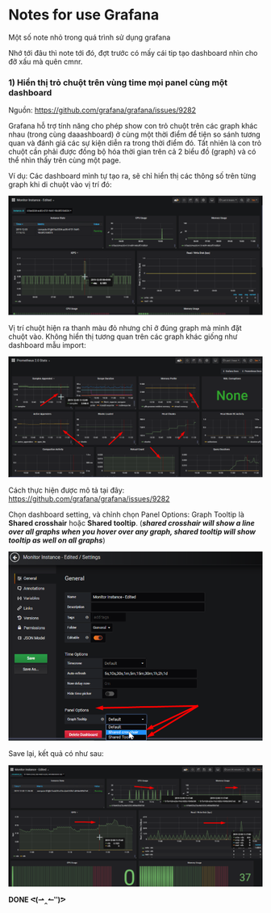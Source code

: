 # Notes for use Grafana

Một số note nhỏ trong quá trình sử dụng grafana

Nhớ tới đâu thì note tới đó, đợt trước có mấy cái tip tạo dashboard nhìn cho đỡ xấu mà quên cmnr. 

### 1) Hiển thị trỏ chuột trên vùng time mọi panel cùng một dashboard

Nguồn:  https://github.com/grafana/grafana/issues/9282 

Grafana hỗ trợ tính năng cho phép show con trỏ chuột trên các graph khác nhau (trong cùng daaashboard)  ở cùng một thời điểm để tiện so sánh tương quan và đánh giá các sự kiện diễn ra trong thời điểm đó. Tất nhiên là con trỏ chuột cần phải được đồng bộ hóa thời gian trên cả 2 biểu đồ (graph) và có thể nhìn thấy trên cùng một page. 

Ví dụ: Các dashboard mình tự tạo ra, sẽ chỉ hiển thị các thông số trên từng graph khi di chuột vào vị trí đó: 

![img](../images/noteGrafana_1.png)

Vị trí chuột hiện ra thanh màu đỏ nhưng chỉ ở đúng graph mà mình đặt chuột vào. Không hiển thị tương quan trên các graph khác giống như dashboard mẫu import: 

![img](../images/noteGrafana_2.png)



Cách thực hiện được mô tả tại đây:  https://github.com/grafana/grafana/issues/9282 

Chọn dashboard setting, và chỉnh chọn Panel Options: Graph Tooltip là **Shared crosshair** hoặc **Shared tooltip**. (***shared crosshair will show a line over all graphs when you hover over any graph, shared tooltip will show tooltip as well on all graphs***)

![img](../images/noteGrafana_3.png)

Save lại, kết quả có như sau: 

![img](../images/noteGrafana_4.png)

**DONE  ᕙ(⇀‸↼‶)ᕗ**
